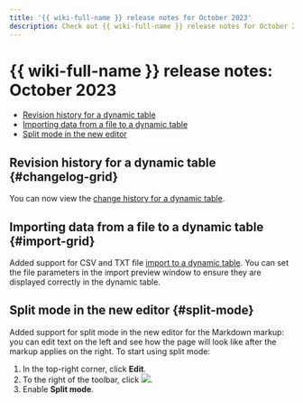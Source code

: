 ```yaml
---
title: '{{ wiki-full-name }} release notes for October 2023'
description: Check out {{ wiki-full-name }} release notes for October 2023.
---
```


# {{ wiki-full-name }} release notes: October 2023

* [Revision history for a dynamic table](#changelog-grid)
* [Importing data from a file to a dynamic table](#import-grid)
* [Split mode in the new editor](#split-mode)

## Revision history for a dynamic table {#changelog-grid}

You can now view the [change history for a dynamic table](../history.md#grid).

## Importing data from a file to a dynamic table {#import-grid}

Added support for CSV and TXT file [import to a dynamic table](../import-page.md#dynamic-table). You can set the file parameters in the import preview window to ensure they are displayed correctly in the dynamic table.

## Split mode in the new editor {#split-mode}

Added support for split mode in the new editor for the Markdown markup: you can edit text on the left and see how the page will look like after the markup applies on the right. To start using split mode:

1. In the top-right corner, click **Edit**.
1. To the right of the toolbar, click ![](../../_assets/wiki/svg/wysiwyg/show.svg).
1. Enable **Split mode**.
